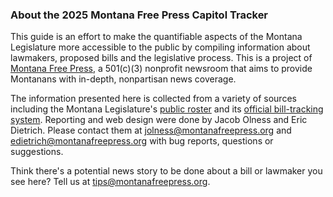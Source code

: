 ### About the 2025 Montana Free Press Capitol Tracker

This guide is an effort to make the quantifiable aspects of the Montana Legislature more accessible to the public by compiling information about lawmakers, proposed bills and the legislative process. This is a project of [Montana Free Press](http://montanafreepress.org/), a 501(c)(3) nonprofit newsroom that aims to provide Montanans with in-depth, nonpartisan news coverage.

The information presented here is collected from a variety of sources including the Montana Legislature's [public roster](https://www.legmt.gov/legislators/) and its [official bill-tracking system](https://bills.legmt.gov/). Reporting and web design were done by Jacob Olness and Eric Dietrich. Please contact them at [jolness@montanafreepress.org](mailto:jolness@montanafreepress.org) and [edietrich@montanafreepress.org](mailto:edietrich@montanafreepress.org) with bug reports, questions or suggestions.

Think there's a potential news story to be done about a bill or lawmaker you see here? Tell us at [tips@montanafreepress.org](mailto:tips@montanafreepress.org).